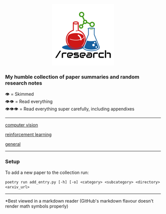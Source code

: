 <p align="center">
  <img src="logo.png" />
<h3> My humble collection of paper summaries and random research notes </h3>
</p>

👁️ = Skimmed \
👁️👁️ = Read everything \
👁️👁️👁️ = Read everything super carefully, including appendixes

---

[computer vision](cv/index.md)

[reinforcement learning](rl/index.md)

[general](general/index.md)

---
### Setup
To add a new paper to the collection run:
```
poetry run add_entry.py [-h] [-o] <category> <subcategory> <directory> <arxiv_url>
```
---

*Best viewed in a markdown reader (GitHub's markdown flavour doesn't render math symbols properly)
